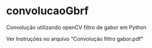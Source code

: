 # convolucaoGbrf
Convolução utilizando openCV filtro de gabor em Python 

Ver Instruções no arquivo "Convolução filtro gabor.pdf"
